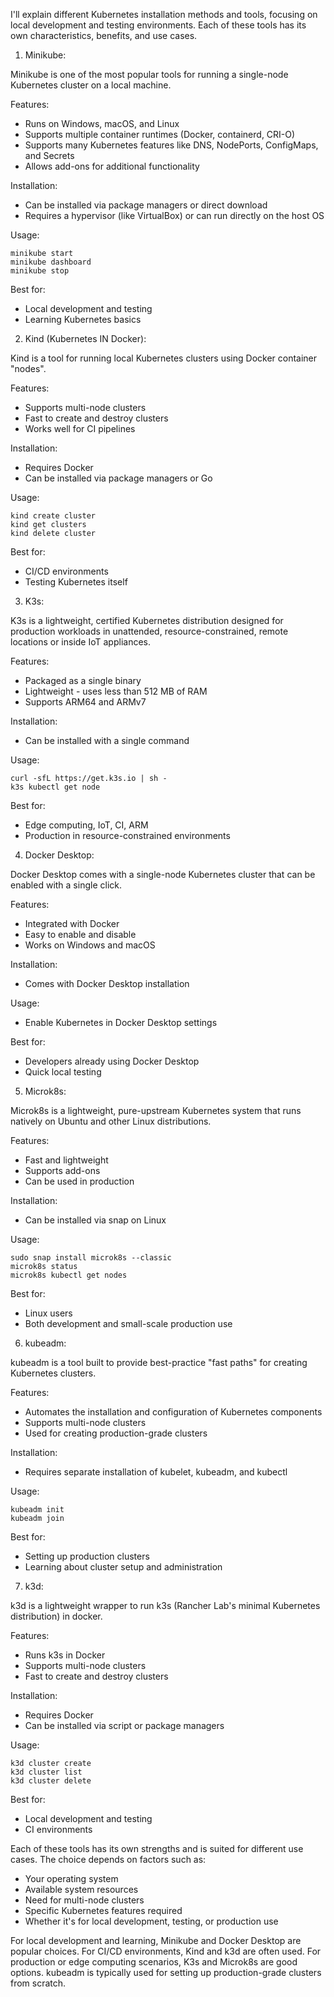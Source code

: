 I'll explain different Kubernetes installation methods and tools, focusing on local development and testing environments. Each of these tools has its own characteristics, benefits, and use cases.

1. Minikube:

Minikube is one of the most popular tools for running a single-node Kubernetes cluster on a local machine.

Features:
- Runs on Windows, macOS, and Linux
- Supports multiple container runtimes (Docker, containerd, CRI-O)
- Supports many Kubernetes features like DNS, NodePorts, ConfigMaps, and Secrets
- Allows add-ons for additional functionality

Installation:
- Can be installed via package managers or direct download
- Requires a hypervisor (like VirtualBox) or can run directly on the host OS

Usage:
```
minikube start
minikube dashboard
minikube stop
```

Best for:
- Local development and testing
- Learning Kubernetes basics

2. Kind (Kubernetes IN Docker):

Kind is a tool for running local Kubernetes clusters using Docker container "nodes".

Features:
- Supports multi-node clusters
- Fast to create and destroy clusters
- Works well for CI pipelines

Installation:
- Requires Docker
- Can be installed via package managers or Go

Usage:
```
kind create cluster
kind get clusters
kind delete cluster
```

Best for:
- CI/CD environments
- Testing Kubernetes itself

3. K3s:

K3s is a lightweight, certified Kubernetes distribution designed for production workloads in unattended, resource-constrained, remote locations or inside IoT appliances.

Features:
- Packaged as a single binary
- Lightweight - uses less than 512 MB of RAM
- Supports ARM64 and ARMv7

Installation:
- Can be installed with a single command

Usage:
```
curl -sfL https://get.k3s.io | sh -
k3s kubectl get node
```

Best for:
- Edge computing, IoT, CI, ARM
- Production in resource-constrained environments

4. Docker Desktop:

Docker Desktop comes with a single-node Kubernetes cluster that can be enabled with a single click.

Features:
- Integrated with Docker
- Easy to enable and disable
- Works on Windows and macOS

Installation:
- Comes with Docker Desktop installation

Usage:
- Enable Kubernetes in Docker Desktop settings

Best for:
- Developers already using Docker Desktop
- Quick local testing

5. Microk8s:

Microk8s is a lightweight, pure-upstream Kubernetes system that runs natively on Ubuntu and other Linux distributions.

Features:
- Fast and lightweight
- Supports add-ons
- Can be used in production

Installation:
- Can be installed via snap on Linux

Usage:
```
sudo snap install microk8s --classic
microk8s status
microk8s kubectl get nodes
```

Best for:
- Linux users
- Both development and small-scale production use

6. kubeadm:

kubeadm is a tool built to provide best-practice "fast paths" for creating Kubernetes clusters.

Features:
- Automates the installation and configuration of Kubernetes components
- Supports multi-node clusters
- Used for creating production-grade clusters

Installation:
- Requires separate installation of kubelet, kubeadm, and kubectl

Usage:
```
kubeadm init
kubeadm join
```

Best for:
- Setting up production clusters
- Learning about cluster setup and administration

7. k3d:

k3d is a lightweight wrapper to run k3s (Rancher Lab's minimal Kubernetes distribution) in docker.

Features:
- Runs k3s in Docker
- Supports multi-node clusters
- Fast to create and destroy clusters

Installation:
- Requires Docker
- Can be installed via script or package managers

Usage:
```
k3d cluster create
k3d cluster list
k3d cluster delete
```

Best for:
- Local development and testing
- CI environments

Each of these tools has its own strengths and is suited for different use cases. The choice depends on factors such as:

- Your operating system
- Available system resources
- Need for multi-node clusters
- Specific Kubernetes features required
- Whether it's for local development, testing, or production use

For local development and learning, Minikube and Docker Desktop are popular choices. For CI/CD environments, Kind and k3d are often used. For production or edge computing scenarios, K3s and Microk8s are good options. kubeadm is typically used for setting up production-grade clusters from scratch.
